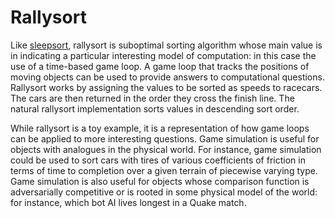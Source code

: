 Rallysort
=========

Like [sleepsort](http://rosettacode.org/wiki/Sorting_algorithms/Sleep_sort), rallysort is suboptimal sorting algorithm whose main value is in indicating a particular interesting model of computation: in this case the use of a time-based game loop. A game loop that tracks the positions of moving objects can be used to provide answers to computational questions. Rallysort works by assigning the values to be sorted as speeds to racecars. The cars are then returned in the order they cross the finish line. The natural rallysort implementation sorts values in descending sort order.

While rallysort is a toy example, it is a representation of how game loops can be applied to more interesting questions. Game simulation is useful for objects with analogues in the physical world. For instance, game simulation could be used to sort cars with tires of various coefficients of friction in terms of time to completion over a given terrain of piecewise varying type. Game simulation is also useful for objects whose comparison function is adversarially competitive or is rooted in some physical model of the world: for instance, which bot AI lives longest in a Quake match.


